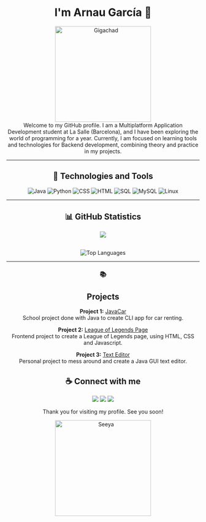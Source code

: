 <div align=center>
<h1>I'm Arnau García 👋</h1>

<img src="https://media1.tenor.com/m/Cdqmy1r5U6AAAAAd/monkey-typing.gif" alt="Gigachad" width="250">

<div>
  Welcome to my GitHub profile. I am a Multiplatform Application Development student at La Salle (Barcelona), and I have been exploring the world of programming for a year. Currently, I am focused on learning tools and technologies for Backend development, combining theory and practice in my projects.
</div>

---

<h2>🚀 Technologies and Tools</h2>
<p align="center"> <img src="https://img.shields.io/badge/Java-ED8B00?style=for-the-badge&logo=java&logoColor=white" alt="Java"> <img src="https://img.shields.io/badge/Python-3776AB?style=for-the-badge&logo=python&logoColor=white" alt="Python"> <img src="https://img.shields.io/badge/CSS3-1572B6?style=for-the-badge&logo=css3&logoColor=white" alt="CSS"> <img src="https://img.shields.io/badge/HTML5-E34F26?style=for-the-badge&logo=html5&logoColor=white" alt="HTML"> <img src="https://img.shields.io/badge/SQL-4479A1?style=for-the-badge&logo=postgresql&logoColor=white" alt="SQL"> <img src="https://img.shields.io/badge/MySQL-73618F?style=for-the-badge&logo=mysql&logoColor=white" alt="MySQL"> <img src="https://img.shields.io/badge/Linux-FCC624?style=for-the-badge&logo=linux&logoColor=black" alt="Linux"> </p>

---

<h2>📊 GitHub Statistics</h2>
<div align="center"> 
  <img src="https://github-readme-stats.vercel.app/api?username=Lwphs&show_icons=true&theme=radical" style="max-width: 45%; height: auto;"> 
</div> 
<br>
  <p align="center"> <img src="https://github-readme-stats.vercel.app/api/top-langs/?username=Lwphs&layout=compact&theme=radical" alt="Top Languages"> </p>

---

### 📚 <h2>Projects</h2>

 **Project 1:** [JavaCar](https://github.com/Lwphs/JavaCar)  
  School project done with Java to create CLI app for car renting.

 **Project 2:** [League of Legends Page](https://github.com/Lwphs/League_of_Legends_Page)  
  Frontend project to create a League of Legends page, using HTML, CSS and Javascript.

 **Project 3:** [Text Editor](https://github.com/Lwphs/TextEditor)  
  Personal project to mess around and create a Java GUI text editor.


<h2>☕ Connect with me</h2>

<p> <a href="mailto:arnau.garcia@gracia.lasalle.cat"><img src="https://img.shields.io/badge/Email-D14836?style=for-the-badge&logo=gmail&logoColor=white"></a> <a href="https://www.linkedin.com/in/arnau-garc%C3%ADa-developer/"><img src="https://img.shields.io/badge/LinkedIn-0A66C2?style=for-the-badge&logo=linkedin&logoColor=white"></a> <a href="https://github.com/Lwphs"><img src="https://img.shields.io/badge/GitHub-181717?style=for-the-badge&logo=github&logoColor=white"></a> </p>

Thank you for visiting my profile. See you soon!

<img src="https://i.pinimg.com/originals/31/68/37/3168376f86434eac43e6665d930bd245.gif" alt="Seeya" width="250">
</div>
